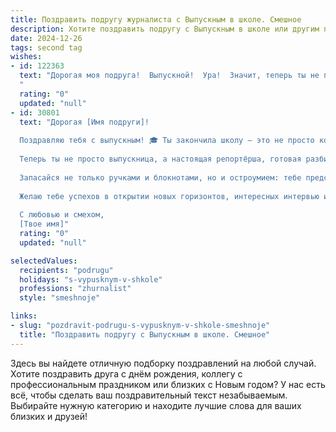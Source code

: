```yaml
---
title: Поздравить подругу журналиста с Выпускным в школе. Смешное
description: Хотите поздравить подругу с Выпускным в школе или другим праздником? Наш ИИ создаст незабываемое поздравление, а вы обязательно выделитесь среди других.  
date: 2024-12-26
tags: second tag
wishes:
- id: 122363
  text: "Дорогая моя подруга!  Выпускной!  Ура!  Значит, теперь ты не просто школьница, а  вооруженная ручкой и блокнотом опасная журналистка, готовая к расследованию самых  загадочных событий – например, почему в школьной столовой всегда заканчивается именно тот пирог, который ты хотела.  Пусть твоя карьера будет яркой, как лак для ногтей на выпускном, и  полна сенсаций,  а не только  ошибочных цитат недовольных учителей!  Поздравляю с окончанием школы и началом твоей блестящей журналистской карьеры!  Не забывай,  что твой главный источник –  я (шутка!).
  "
  rating: "0"
  updated: "null"
- id: 30801
  text: "Дорогая [Имя подруги]!
  
  Поздравляю тебя с выпускным! 🎓 Ты закончила школу — это не просто конец одного этапа, а начало настоящего журналистского расследования: «Кто же взял последний кусок торта на выпускном?».
  
  Теперь ты не просто выпускница, а настоящая репортёрша, готовая разбираться с любыми «горячими» новостями — даже если в меню кофе не хватает сахара! 😉
  
  Запасайся не только ручками и блокнотами, но и остроумием: тебе предстоит ловить на лету все интересные истории вокруг. Уверена, что ты сможешь сделать даже самые скучные события захватывающими, как хорошие шутки!
  
  Желаю тебе успехов в открытии новых горизонтов, интересных интервью и, конечно, безграничного потока вдохновения! Пусть твоя жизнь будет полна ярких моментов и захватывающих заголовков!
  
  С любовью и смехом,
  [Твое имя]"
  rating: "0"
  updated: "null"

selectedValues:
  recipients: "podrugu"
  holidays: "s-vypusknym-v-shkole"
  professions: "zhurnalist"
  style: "smeshnoje"

links:
- slug: "pozdravit-podrugu-s-vypusknym-v-shkole-smeshnoje"
  title: "Поздравить подругу с Выпускным в школе. Смешное"
---
```


Здесь вы найдете отличную подборку поздравлений на любой случай.
Хотите поздравить друга с днём рождения, коллегу с профессиональным праздником или близких с Новым годом? У нас есть всё, чтобы сделать ваш поздравительный текст незабываемым. Выбирайте нужную категорию и находите лучшие слова для ваших близких и друзей!
